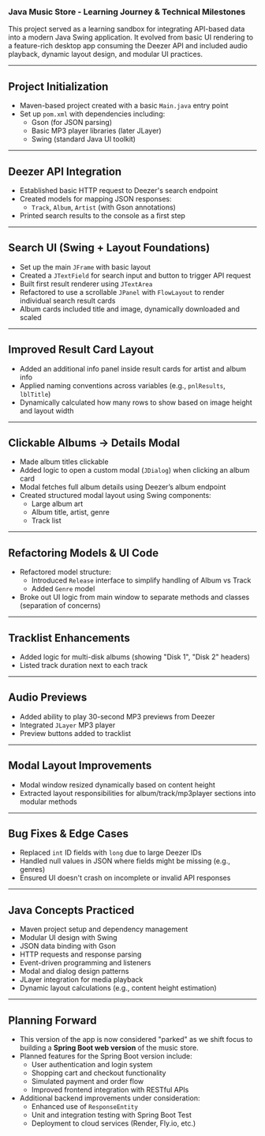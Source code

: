 ### Java Music Store - Learning Journey & Technical Milestones

This project served as a learning sandbox for integrating API-based data into a modern Java Swing application. It evolved from basic UI rendering to a feature-rich desktop app consuming the Deezer API and included audio playback, dynamic layout design, and modular UI practices.

---

## Project Initialization

- Maven-based project created with a basic `Main.java` entry point
- Set up `pom.xml` with dependencies including:
  - Gson (for JSON parsing)
  - Basic MP3 player libraries (later JLayer)
  - Swing (standard Java UI toolkit)

---

## Deezer API Integration

- Established basic HTTP request to Deezer's search endpoint
- Created models for mapping JSON responses:
  - `Track`, `Album`, `Artist` (with Gson annotations)
- Printed search results to the console as a first step

---

## Search UI (Swing + Layout Foundations)

- Set up the main `JFrame` with basic layout
- Created a `JTextField` for search input and button to trigger API request
- Built first result renderer using `JTextArea`
- Refactored to use a scrollable `JPanel` with `FlowLayout` to render individual search result cards
- Album cards included title and image, dynamically downloaded and scaled

---

## Improved Result Card Layout

- Added an additional info panel inside result cards for artist and album info
- Applied naming conventions across variables (e.g., `pnlResults`, `lblTitle`)
- Dynamically calculated how many rows to show based on image height and layout width

---

## Clickable Albums → Details Modal

- Made album titles clickable
- Added logic to open a custom modal (`JDialog`) when clicking an album card
- Modal fetches full album details using Deezer’s album endpoint
- Created structured modal layout using Swing components:
  - Large album art
  - Album title, artist, genre
  - Track list

---

## Refactoring Models & UI Code

- Refactored model structure:
  - Introduced `Release` interface to simplify handling of Album vs Track
  - Added `Genre` model
- Broke out UI logic from main window to separate methods and classes (separation of concerns)

---

## Tracklist Enhancements

- Added logic for multi-disk albums (showing "Disk 1", "Disk 2" headers)
- Listed track duration next to each track

---

## Audio Previews

- Added ability to play 30-second MP3 previews from Deezer
- Integrated `JLayer` MP3 player
- Preview buttons added to tracklist

---

## Modal Layout Improvements

- Modal window resized dynamically based on content height
- Extracted layout responsibilities for album/track/mp3player sections into modular methods

---

## Bug Fixes & Edge Cases

- Replaced `int` ID fields with `long` due to large Deezer IDs
- Handled null values in JSON where fields might be missing (e.g., genres)
- Ensured UI doesn't crash on incomplete or invalid API responses

---

## Java Concepts Practiced

- Maven project setup and dependency management
- Modular UI design with Swing
- JSON data binding with Gson
- HTTP requests and response parsing
- Event-driven programming and listeners
- Modal and dialog design patterns
- JLayer integration for media playback
- Dynamic layout calculations (e.g., content height estimation)

---

## Planning Forward

- This version of the app is now considered "parked" as we shift focus to building a **Spring Boot web version** of the music store.
- Planned features for the Spring Boot version include:
  - User authentication and login system
  - Shopping cart and checkout functionality
  - Simulated payment and order flow
  - Improved frontend integration with RESTful APIs
- Additional backend improvements under consideration:
  - Enhanced use of `ResponseEntity`
  - Unit and integration testing with Spring Boot Test
  - Deployment to cloud services (Render, Fly.io, etc.)
